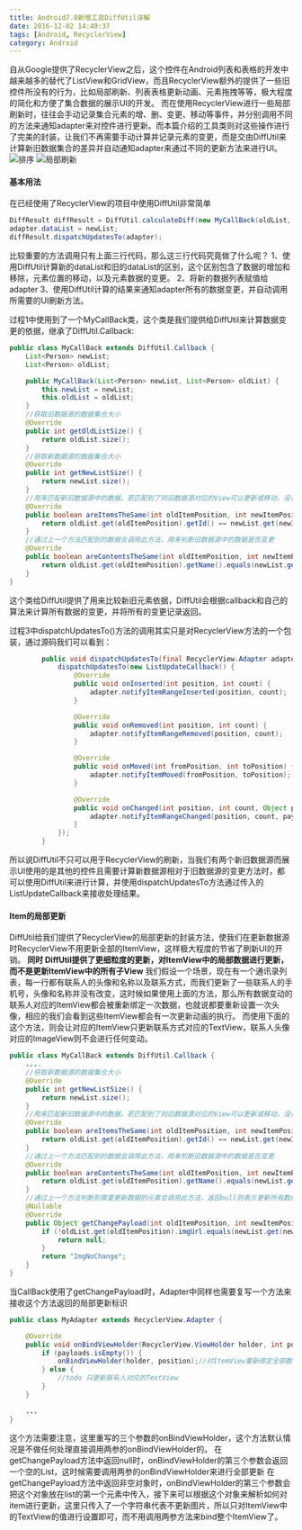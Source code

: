 ```yaml
---
title: Android7.0新增工具DiffUtil详解
date: 2016-12-02 14:40:37
tags: [Android, RecyclerView]
category: Android
---
```


自从Google提供了RecyclerView之后，这个控件在Android列表和表格的开发中越来越多的替代了ListView和GridView，而且RecyclerView额外的提供了一些旧控件所没有的行为，比如局部刷新、列表表格更新动画、元素拖拽等等，极大程度的简化和方便了集合数据的展示UI的开发。
而在使用RecyclerView进行一些局部刷新时，往往会手动记录集合元素的增、删、变更、移动等事件，并分别调用不同的方法来通知adapter来对控件进行更新。而本篇介绍的工具类则对这些操作进行了完美的封装，让我们不再需要手动计算并记录元素的变更，而是交由DiffUtil来计算新旧数据集合的差异并自动通知adapter来通过不同的更新方法来进行UI。
![排序](http://nightfarmer.github.io/public/static/image/diffutil1.gif)  ![局部刷新](http://nightfarmer.github.io/public/static/image/diffutil2.gif)
<!-- more -->

#### 基本用法
在已经使用了RecyclerView的项目中使用DiffUtil非常简单
```java
DiffResult diffResult = DiffUtil.calculateDiff(new MyCallBack(oldList, newList));
adapter.dataList = newList;
diffResult.dispatchUpdatesTo(adapter);
```
比较重要的方法调用只有上面三行代码，那么这三行代码究竟做了什么呢？
1、使用DiffUtil计算新的dataList和旧的dataList的区别，这个区别包含了数据的增加和移除，元素位置的移动，以及元素数据的变更。
2、将新的数据列表赋值给adapter
3、使用DiffUtil计算的结果来通知adapter所有的数据变更，并自动调用所需要的UI刷新方法。

过程1中使用到了一个MyCallBack类，这个类是我们提供给DiffUtil来计算数据变更的依据，继承了DiffUtil.Callback:
```java
public class MyCallBack extends DiffUtil.Callback {
    List<Person> newList;
    List<Person> oldList;

    public MyCallBack(List<Person> newList, List<Person> oldList) {
        this.newList = newList;
        this.oldList = oldList;
    }
    //获取旧数据源的数据集合大小
    @Override
    public int getOldListSize() {
        return oldList.size();
    }
    //获取新数据源的数据集合大小
    @Override
    public int getNewListSize() {
        return newList.size();
    }
    //用来匹配新旧数据源中的数据，若匹配到了则旧数据源对应的View可以更新或移动，没有匹配到的旧数据则需要移除
    @Override
    public boolean areItemsTheSame(int oldItemPosition, int newItemPosition) {
        return oldList.get(oldItemPosition).getId() == newList.get(newItemPosition).getId();
    }
    //通过上一个方法匹配到的数据会调用此方法，用来判断旧数据源中的数据是否变更
    @Override
    public boolean areContentsTheSame(int oldItemPosition, int newItemPosition) {
        return oldList.get(oldItemPosition).getName().equals(newList.get(newItemPosition).getName());
    }
}
```
这个类给DiffUtil提供了用来比较新旧元素依据，DiffUtil会根据callback和自己的算法来计算所有数据的变更，并将所有的变更记录返回。


过程3中dispatchUpdatesTo()方法的调用其实只是对RecyclerView方法的一个包装，通过源码我们可以看到：
```java
        public void dispatchUpdatesTo(final RecyclerView.Adapter adapter) {
            dispatchUpdatesTo(new ListUpdateCallback() {
                @Override
                public void onInserted(int position, int count) {
                    adapter.notifyItemRangeInserted(position, count);
                }

                @Override
                public void onRemoved(int position, int count) {
                    adapter.notifyItemRangeRemoved(position, count);
                }

                @Override
                public void onMoved(int fromPosition, int toPosition) {
                    adapter.notifyItemMoved(fromPosition, toPosition);
                }

                @Override
                public void onChanged(int position, int count, Object payload) {
                    adapter.notifyItemRangeChanged(position, count, payload);
                }
            });
        }
```
所以说DiffUtil不只可以用于RecyclerView的刷新，当我们有两个新旧数据源而展示UI使用的是其他的控件且需要计算新数据源相对于旧数据源的变更方法时，都可以使用DiffUtil来进行计算，并使用dispatchUpdatesTo方法通过传入的ListUpdateCallback来接收处理结果。

#### Item的局部更新
DiffUtil给我们提供了RecyclerView的局部更新的封装方法，使我们在更新数据源时RecyclerView不用更新全部的ItemView，这样极大程度的节省了刷新UI的开销。
**同时 DiffUtil提供了更细粒度的更新，对ItemView中的局部数据进行更新，而不是更新ItemView中的所有子View**
我们假设一个场景，现在有一个通讯录列表，每一行都有联系人的头像和名称以及联系方式，而我们更新了一些联系人的手机号，头像和名称并没有改变，这时候如果使用上面的方法，那么所有数据变动的联系人对应的ItemView都会被重新绑定一次数据，也就说都要重新设置一次头像，相应的我们会看到这些ItemView都会有一次更新动画的执行。
而使用下面的这个方法，则会让对应的ItemView只更新联系方式对应的TextView，联系人头像对应的ImageView则不会进行任何变动。
```java
public class MyCallBack extends DiffUtil.Callback {
    ....
    //获取新数据源的数据集合大小
    @Override
    public int getNewListSize() {
        return newList.size();
    }
    //用来匹配新旧数据源中的数据，若匹配到了则旧数据源对应的View可以更新或移动，没有匹配到的旧数据则需要移除
    @Override
    public boolean areItemsTheSame(int oldItemPosition, int newItemPosition) {
        return oldList.get(oldItemPosition).getId() == newList.get(newItemPosition).getId();
    }
    //通过上一个方法匹配到的数据会调用此方法，用来判断旧数据源中的数据是否变更
    @Override
    public boolean areContentsTheSame(int oldItemPosition, int newItemPosition) {
        return oldList.get(oldItemPosition).getName().equals(newList.get(newItemPosition).getName());
    }
    //通过上一个方法判断到需要更新数据的元素会调用此方法，返回null则表示更新所有数据，返回非空数据则可以返回任何可以代表局部更新数据也可以返回Bundle。
    @Nullable
    @Override
    public Object getChangePayload(int oldItemPosition, int newItemPosition) {
        if (!oldList.get(oldItemPosition).imgUrl.equals(newList.get(newItemPosition).imgUrl)) {
            return null;
        }
        return "ImgNoChange";
    }
}
```
当CallBack使用了getChangePayload时，Adapter中同样也需要复写一个方法来接收这个方法返回的局部更新标识
```java
public class MyAdapter extends RecyclerView.Adapter {

    @Override
    public void onBindViewHolder(RecyclerView.ViewHolder holder, int position, List payloads) {
        if (payloads.isEmpty()) {
            onBindViewHolder(holder, position);//对ItemView重新绑定全部数据
        } else {
            //todo 只更新联系人对应的TextView
        }
    }

    ...
}
```
这个方法需要注意，这里重写的三个参数的onBindViewHolder，这个方法默认情况是不做任何处理直接调用两参的onBindViewHolder的。
在getChangePayload方法中返回null时，onBindViewHolder的第三个参数会返回一个空的List，这时候需要调用两参的onBindViewHolder来进行全部更新
在getChangePayload方法中返回非空对象时，onBindViewHolder的第三个参数会把这个对象放在list的第一个元素中传入，接下来可以根据这个对象来解析如何对item进行更新，这里只传入了一个字符串代表不更新图片，所以只对ItemView中的TextView的值进行设置即可，而不用调用两参方法来bind整个ItemView了。
